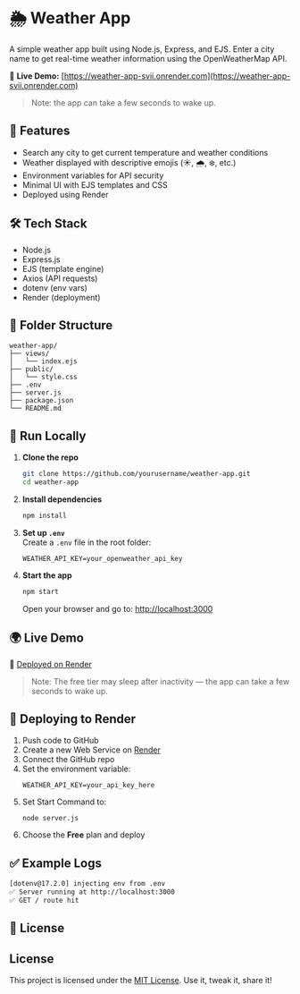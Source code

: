# 🌦️ Weather App

A simple weather app built using Node.js, Express, and EJS. Enter a city name to get real-time weather information using the OpenWeatherMap API.

🔗 **Live Demo:** [https://weather-app-svii.onrender.com](https://weather-app-svii.onrender.com)
>Note: the app can take a few seconds to wake up.

## 🚀 Features

- Search any city to get current temperature and weather conditions
- Weather displayed with descriptive emojis (☀️, 🌧️, ❄️, etc.)
- Environment variables for API security
- Minimal UI with EJS templates and CSS
- Deployed using Render

## 🛠️ Tech Stack

- Node.js
- Express.js
- EJS (template engine)
- Axios (API requests)
- dotenv (env vars)
- Render (deployment)

## 📁 Folder Structure

```
weather-app/
├── views/
│   └── index.ejs
├── public/
│   └── style.css
├── .env
├── server.js
├── package.json
└── README.md
```

## 🧪 Run Locally

1. **Clone the repo**  
   ```bash
   git clone https://github.com/yourusername/weather-app.git
   cd weather-app
   ```

2. **Install dependencies**  
   ```bash
   npm install
   ```

3. **Set up `.env`**  
   Create a `.env` file in the root folder:
   ```
   WEATHER_API_KEY=your_openweather_api_key
   ```

4. **Start the app**  
   ```bash
   npm start
   ```
   Open your browser and go to: [http://localhost:3000](http://localhost:3000)

## 🌍 Live Demo

🔗 [Deployed on Render](https://weather-app-svii.onrender.com)  
> Note: The free tier may sleep after inactivity — the app can take a few seconds to wake up.

## 🚢 Deploying to Render

1. Push code to GitHub
2. Create a new Web Service on [Render](https://render.com)
3. Connect the GitHub repo
4. Set the environment variable:
   ```
   WEATHER_API_KEY=your_api_key_here
   ```
5. Set Start Command to:
   ```
   node server.js
   ```
6. Choose the **Free** plan and deploy

## ✅ Example Logs

```bash
[dotenv@17.2.0] injecting env from .env
✅ Server running at http://localhost:3000
✅ GET / route hit
```

## 📄 License

## License

This project is licensed under the [MIT License](./LICENSE).
Use it, tweak it, share it!